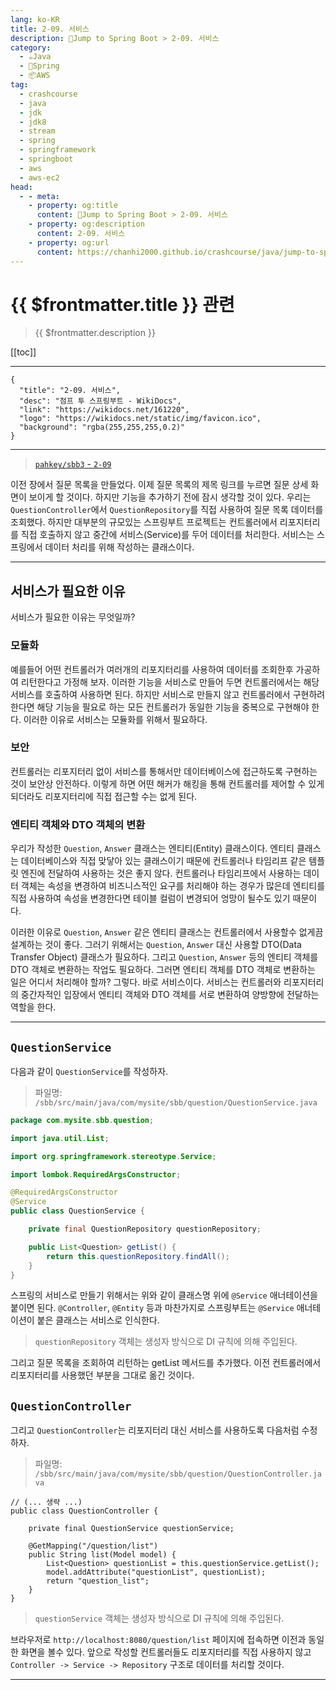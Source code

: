 ```yaml
---
lang: ko-KR
title: 2-09. 서비스
description: 🍃Jump to Spring Boot > 2-09. 서비스
category:
  - ☕️Java
  - 🍃Spring
  - 📦AWS
tag: 
  - crashcourse
  - java
  - jdk
  - jdk8
  - stream
  - spring
  - springframework
  - springboot
  - aws
  - aws-ec2
head:
  - - meta:
    - property: og:title
      content: 🍃Jump to Spring Boot > 2-09. 서비스
    - property: og:description
      content: 2-09. 서비스
    - property: og:url
      content: https://chanhi2000.github.io/crashcourse/java/jump-to-spring-boot/02I.html
---
```


# {{ $frontmatter.title }} 관련

> {{ $frontmatter.description }}

[[toc]]

---

```component VPCard
{
  "title": "2-09. 서비스",
  "desc": "점프 투 스프링부트 - WikiDocs",
  "link": "https://wikidocs.net/161220",
  "logo": "https://wikidocs.net/static/img/favicon.ico",
  "background": "rgba(255,255,255,0.2)"
}
```

---

> [<FontIcon icon="iconfont icon-github"/> `pahkey/sbb3` - <FontIcon icon="iconfont icon-folder"/> `2-09`](https://github.com/pahkey/sbb3/tree/2-09)

<VidStack src="youtube/jeag544IJQ8"/>

이전 장에서 질문 목록을 만들었다. 이제 질문 목록의 제목 링크를 누르면 질문 상세 화면이 보이게 할 것이다. 하지만 기능을 추가하기 전에 잠시 생각할 것이 있다. 우리는 `QuestionController`에서 `QuestionRepository`를 직접 사용하여 질문 목록 데이터를 조회했다. 하지만 대부분의 규모있는 스프링부트 프로젝트는 컨트롤러에서 리포지터리를 직접 호출하지 않고 중간에 서비스(Service)를 두어 데이터를 처리한다. 서비스는 스프링에서 데이터 처리를 위해 작성하는 클래스이다.

---

## 서비스가 필요한 이유

서비스가 필요한 이유는 무엇일까?

### 모듈화

예를들어 어떤 컨트롤러가 여러개의 리포지터리를 사용하여 데이터를 조회한후 가공하여 리턴한다고 가정해 보자. 이러한 기능을 서비스로 만들어 두면 컨트롤러에서는 해당 서비스를 호출하여 사용하면 된다. 하지만 서비스로 만들지 않고 컨트롤러에서 구현하려 한다면 해당 기능을 필요로 하는 모든 컨트롤러가 동일한 기능을 중복으로 구현해야 한다. 이러한 이유로 서비스는 모듈화를 위해서 필요하다.

### 보안

컨트롤러는 리포지터리 없이 서비스를 통해서만 데이터베이스에 접근하도록 구현하는 것이 보안상 안전하다. 이렇게 하면 어떤 해커가 해킹을 통해 컨트롤러를 제어할 수 있게 되더라도 리포지터리에 직접 접근할 수는 없게 된다.

### 엔티티 객체와 DTO 객체의 변환

우리가 작성한 `Question`, `Answer` 클래스는 엔티티(Entity) 클래스이다. 엔티티 클래스는 데이터베이스와 직접 맞닿아 있는 클래스이기 때문에 컨트롤러나 타임리프 같은 템플릿 엔진에 전달하여 사용하는 것은 좋지 않다. 컨트롤러나 타임리프에서 사용하는 데이터 객체는 속성을 변경하여 비즈니스적인 요구를 처리해야 하는 경우가 많은데 엔티티를 직접 사용하여 속성을 변경한다면 테이블 컬럼이 변경되어 엉망이 될수도 있기 때문이다.

이러한 이유로 `Question`, `Answer` 같은 엔티티 클래스는 컨트롤러에서 사용할수 없게끔 설계하는 것이 좋다. 그러기 위해서는 `Question`, `Answer` 대신 사용할 DTO(Data Transfer Object) 클래스가 필요하다. 그리고 `Question`, `Answer` 등의 엔티티 객체를 DTO 객체로 변환하는 작업도 필요하다. 그러면 엔티티 객체를 DTO 객체로 변환하는 일은 어디서 처리해야 할까? 그렇다. 바로 서비스이다. 서비스는 컨트롤러와 리포지터리의 중간자적인 입장에서 엔티티 객체와 DTO 객체를 서로 변환하여 양방향에 전달하는 역할을 한다.

---

## `QuestionService`

다음과 같이 `QuestionService`를 작성하자.

> 파일명: <FontIcon icon="iconfont icon-folder"/>`/sbb/src/main/java/com/mysite/sbb/question/`<FontIcon icon="iconfont icon-java"/>`QuestionService.java`

```java
package com.mysite.sbb.question;

import java.util.List;

import org.springframework.stereotype.Service;

import lombok.RequiredArgsConstructor;

@RequiredArgsConstructor
@Service
public class QuestionService {

    private final QuestionRepository questionRepository;

    public List<Question> getList() {
        return this.questionRepository.findAll();
    }
}
```

스프링의 서비스로 만들기 위해서는 위와 같이 클래스명 위에 `@Service` 애너테이션을 붙이면 된다. `@Controller`, `@Entity` 등과 마찬가지로 스프링부트는 `@Service` 애너테이션이 붙은 클래스는 서비스로 인식한다.

> `questionRepository` 객체는 생성자 방식으로 DI 규칙에 의해 주입된다.

그리고 질문 목록을 조회하여 리턴하는 getList 메서드를 추가했다. 이전 컨트롤러에서 리포지터리를 사용했던 부분을 그대로 옮긴 것이다.

## `QuestionController`

그리고 `QuestionController`는 리포지터리 대신 서비스를 사용하도록 다음처럼 수정하자.

> 파일명: <FontIcon icon="iconfont icon-folder"/>`/sbb/src/main/java/com/mysite/sbb/question/`<FontIcon icon="iconfont icon-java"/>`QuestionController.java`

```java{4,8}
// (... 생략 ...)
public class QuestionController {

    private final QuestionService questionService;

    @GetMapping("/question/list")
    public String list(Model model) {
        List<Question> questionList = this.questionService.getList();
        model.addAttribute("questionList", questionList);
        return "question_list";
    }
}
```

> `questionService` 객체는 생성자 방식으로 DI 규칙에 의해 주입된다.

브라우저로 `http://localhost:8080/question/list` 페이지에 접속하면 이전과 동일한 화면을 볼수 있다. 앞으로 작성할 컨트롤러들도 리포지터리를 직접 사용하지 않고 `Controller -> Service -> Repository` 구조로 데이터를 처리할 것이다.

---

<TagLinks />